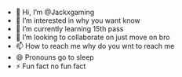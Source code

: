 - 👋 Hi, I’m @Jackxgaming
- 👀 I’m interested in why you want know
- 🌱 I’m currently learning 15th pass
- 💞️ I’m looking to collaborate on just move on bro 
- 📫 How to reach me why do you wnt to reach me 
- 😄 Pronouns go to sleep 
- ⚡ Fun fact no fun fact 

<!---
Jackxgaming/Jackxgaming is a ✨ special ✨ repository because its `README.md` (this file) appears on your GitHub profile.
You can click the Preview link to take a look at your changes.
--->
